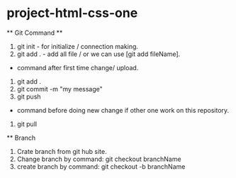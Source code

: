 # project-html-css-one

** Git Command **

1. git init - for initialize / connection making.
2. git add . - add all file / or we can use [git add fileName].

- command after first time change/ upload.

1. git add .
2. git commit -m "my message"
3. git push

- command before doing new change if other one work on this repository.

1. git pull

\*\* Branch

1. Crate branch from git hub site.
2. Change branch by command: git checkout branchName
3. create branch by command: git checkout -b branchName
